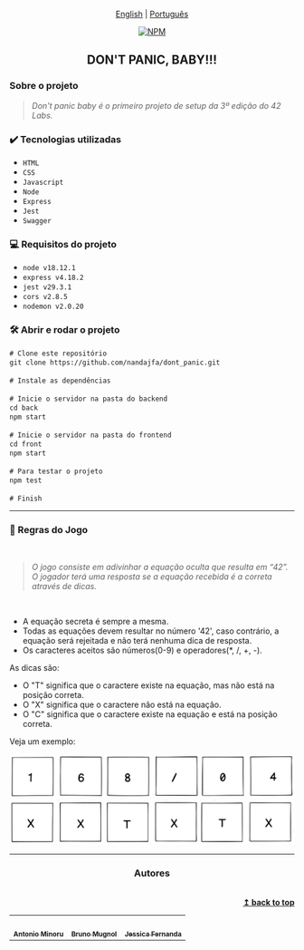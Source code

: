 <div align="center">

[English](https://github.com/nandajfa/dont_panic/blob/main/README_en.md) | [Português](https://github.com/nandajfa/dont_panic/blob/main/README.md)

[![NPM](https://img.shields.io/npm/l/react)](https://github.com/nandajfa/dont_panic/blob/main/LICENSE)

</div>

<h2 align="center"> DON'T PANIC, BABY!!!</h2>

### Sobre o projeto

> _Don't panic baby é o primeiro projeto de setup da 3º edição do 42 Labs._

### ✔️ Tecnologias utilizadas

- `HTML`
- `CSS`
- `Javascript`
- `Node`
- `Express`
- `Jest`
- `Swagger`

### 💻 Requisitos do projeto

- `node v18.12.1`
- `express v4.18.2`
- `jest v29.3.1`
- `cors v2.8.5`
- `nodemon v2.0.20`

### 🛠️ Abrir e rodar o projeto

```Shell
# Clone este repositório
git clone https://github.com/nandajfa/dont_panic.git

# Instale as dependências

# Inicie o servidor na pasta do backend
cd back
npm start

# Inicie o servidor na pasta do frontend
cd front
npm start

# Para testar o projeto
npm test

# Finish
```

---

### 📑 Regras do Jogo

<br/>

> _O jogo consiste em adivinhar a equação oculta que resulta em “42”. O jogador terá uma resposta se a equação recebida é a correta através de dicas._

<br />

- A equação secreta é sempre a mesma. <br>
- Todas as equações devem resultar no número '42', caso contrário, a equação será rejeitada e não terá nenhuma dica de resposta.<br>
- Os caracteres aceitos são números(0-9) e operadores(\*, /, +, -).

As dicas são:

- O "T" significa que o caractere existe na equação, mas não está na posição correta.
- O "X" significa que o caractere não está na equação.
- O "C" significa que o caractere existe na equação e está na posição correta.

Veja um exemplo:

<div align="center">

<img src="img/equacao.PNG">
<img src="img/dica1.PNG"

</div>

---

### Autores

<table >
  <tr>
    <td align="center"><a href="https://github.com/antoniominoru"><img style="border-radius: 50%;" src="https://avatars.githubusercontent.com/u/47220998?v=4" width="100px;" alt=""/><br /><sub><b>Antonio Minoru</b></sub></a><br />
    <td align="center"><a href="https://github.com/B-Mugnol"><img style="border-radius: 50%;" src="https://avatars.githubusercontent.com/u/71146215?v=4" width="100px;" alt=""/><br /><sub><b>Bruno Mugnol</b></sub></a><br />
    <td align="center"><a href="https://www.linkedin.com/in/jessica-fernanda-106651205"><img style="border-radius: 50%;" src="https://avatars.githubusercontent.com/u/80687429?v=4" width="100px;" alt=""/><br /><sub><b>Jessica Fernanda</b></sub></a><br />
  </tr>

<br/>

<div align="right">
  <b><a href="#sobre-o-projeto">↥ back to top</a></b>
</div>
